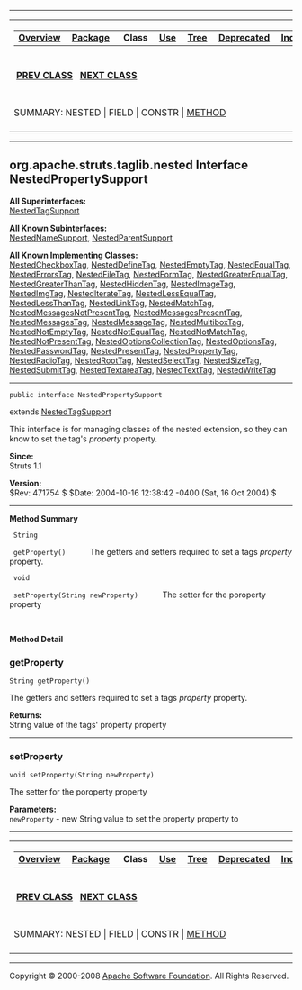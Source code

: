 ------------------------------------------------------------------------

<span id="navbar_top"></span> [](#skip-navbar_top "Skip navigation links")

<table>
<colgroup>
<col width="50%" />
<col width="50%" />
</colgroup>
<tbody>
<tr class="odd">
<td align="left"><span id="navbar_top_firstrow"></span>
<table>
<tbody>
<tr class="odd">
<td align="left"><a href="../../../../../overview-summary.html.md"><strong>Overview</strong></a> </td>
<td align="left"><a href="package-summary.html.md"><strong>Package</strong></a> </td>
<td align="left"> <strong>Class</strong> </td>
<td align="left"><a href="class-use/NestedPropertySupport.html.md"><strong>Use</strong></a> </td>
<td align="left"><a href="package-tree.html.md"><strong>Tree</strong></a> </td>
<td align="left"><a href="../../../../../deprecated-list.html.md"><strong>Deprecated</strong></a> </td>
<td align="left"><a href="../../../../../index-all.html.md"><strong>Index</strong></a> </td>
<td align="left"><a href="../../../../../help-doc.html.md"><strong>Help</strong></a> </td>
</tr>
</tbody>
</table></td>
<td align="left"></td>
</tr>
<tr class="even">
<td align="left"> <a href="../../../../../org/apache/struts/taglib/nested/NestedPropertyHelper.html.md" title="class in org.apache.struts.taglib.nested"><strong>PREV CLASS</strong></a>   <a href="../../../../../org/apache/struts/taglib/nested/NestedPropertyTag.html" title="class in org.apache.struts.taglib.nested"><strong>NEXT CLASS</strong></a></td>
<td align="left"><a href="../../../../../index.html.md?org/apache/struts/taglib/nested/NestedPropertySupport.html"><strong>FRAMES</strong></a>    <a href="NestedPropertySupport.html"><strong>NO FRAMES</strong></a>    
<a href="../../../../../allclasses-noframe.html.md"><strong>All Classes</strong></a></td>
</tr>
<tr class="odd">
<td align="left">SUMMARY: NESTED | FIELD | CONSTR | <a href="#method_summary">METHOD</a></td>
<td align="left">DETAIL: FIELD | CONSTR | <a href="#method_detail">METHOD</a></td>
</tr>
</tbody>
</table>

<span id="skip-navbar_top"></span>

------------------------------------------------------------------------

org.apache.struts.taglib.nested
 Interface NestedPropertySupport
--------------------------------

**All Superinterfaces:**  
[NestedTagSupport](../../../../../org/apache/struts/taglib/nested/NestedTagSupport.html.md "interface in org.apache.struts.taglib.nested")

<!-- -->

**All Known Subinterfaces:**  
[NestedNameSupport](../../../../../org/apache/struts/taglib/nested/NestedNameSupport.html.md "interface in org.apache.struts.taglib.nested"), [NestedParentSupport](../../../../../org/apache/struts/taglib/nested/NestedParentSupport.html "interface in org.apache.struts.taglib.nested")

<!-- -->

**All Known Implementing Classes:**  
[NestedCheckboxTag](../../../../../org/apache/struts/taglib/nested.html.md/NestedCheckboxTag.html "class in org.apache.struts.taglib.nested.html"), [NestedDefineTag](../../../../../org/apache/struts/taglib/nested/bean/NestedDefineTag.html "class in org.apache.struts.taglib.nested.bean"), [NestedEmptyTag](../../../../../org/apache/struts/taglib/nested/logic/NestedEmptyTag.html "class in org.apache.struts.taglib.nested.logic"), [NestedEqualTag](../../../../../org/apache/struts/taglib/nested/logic/NestedEqualTag.html "class in org.apache.struts.taglib.nested.logic"), [NestedErrorsTag](../../../../../org/apache/struts/taglib/nested/html/NestedErrorsTag.html "class in org.apache.struts.taglib.nested.html"), [NestedFileTag](../../../../../org/apache/struts/taglib/nested/html/NestedFileTag.html "class in org.apache.struts.taglib.nested.html"), [NestedFormTag](../../../../../org/apache/struts/taglib/nested/html/NestedFormTag.html "class in org.apache.struts.taglib.nested.html"), [NestedGreaterEqualTag](../../../../../org/apache/struts/taglib/nested/logic/NestedGreaterEqualTag.html "class in org.apache.struts.taglib.nested.logic"), [NestedGreaterThanTag](../../../../../org/apache/struts/taglib/nested/logic/NestedGreaterThanTag.html "class in org.apache.struts.taglib.nested.logic"), [NestedHiddenTag](../../../../../org/apache/struts/taglib/nested/html/NestedHiddenTag.html "class in org.apache.struts.taglib.nested.html"), [NestedImageTag](../../../../../org/apache/struts/taglib/nested/html/NestedImageTag.html "class in org.apache.struts.taglib.nested.html"), [NestedImgTag](../../../../../org/apache/struts/taglib/nested/html/NestedImgTag.html "class in org.apache.struts.taglib.nested.html"), [NestedIterateTag](../../../../../org/apache/struts/taglib/nested/logic/NestedIterateTag.html "class in org.apache.struts.taglib.nested.logic"), [NestedLessEqualTag](../../../../../org/apache/struts/taglib/nested/logic/NestedLessEqualTag.html "class in org.apache.struts.taglib.nested.logic"), [NestedLessThanTag](../../../../../org/apache/struts/taglib/nested/logic/NestedLessThanTag.html "class in org.apache.struts.taglib.nested.logic"), [NestedLinkTag](../../../../../org/apache/struts/taglib/nested/html/NestedLinkTag.html "class in org.apache.struts.taglib.nested.html"), [NestedMatchTag](../../../../../org/apache/struts/taglib/nested/logic/NestedMatchTag.html "class in org.apache.struts.taglib.nested.logic"), [NestedMessagesNotPresentTag](../../../../../org/apache/struts/taglib/nested/logic/NestedMessagesNotPresentTag.html "class in org.apache.struts.taglib.nested.logic"), [NestedMessagesPresentTag](../../../../../org/apache/struts/taglib/nested/logic/NestedMessagesPresentTag.html "class in org.apache.struts.taglib.nested.logic"), [NestedMessagesTag](../../../../../org/apache/struts/taglib/nested/html/NestedMessagesTag.html "class in org.apache.struts.taglib.nested.html"), [NestedMessageTag](../../../../../org/apache/struts/taglib/nested/bean/NestedMessageTag.html "class in org.apache.struts.taglib.nested.bean"), [NestedMultiboxTag](../../../../../org/apache/struts/taglib/nested/html/NestedMultiboxTag.html "class in org.apache.struts.taglib.nested.html"), [NestedNotEmptyTag](../../../../../org/apache/struts/taglib/nested/logic/NestedNotEmptyTag.html "class in org.apache.struts.taglib.nested.logic"), [NestedNotEqualTag](../../../../../org/apache/struts/taglib/nested/logic/NestedNotEqualTag.html "class in org.apache.struts.taglib.nested.logic"), [NestedNotMatchTag](../../../../../org/apache/struts/taglib/nested/logic/NestedNotMatchTag.html "class in org.apache.struts.taglib.nested.logic"), [NestedNotPresentTag](../../../../../org/apache/struts/taglib/nested/logic/NestedNotPresentTag.html "class in org.apache.struts.taglib.nested.logic"), [NestedOptionsCollectionTag](../../../../../org/apache/struts/taglib/nested/html/NestedOptionsCollectionTag.html "class in org.apache.struts.taglib.nested.html"), [NestedOptionsTag](../../../../../org/apache/struts/taglib/nested/html/NestedOptionsTag.html "class in org.apache.struts.taglib.nested.html"), [NestedPasswordTag](../../../../../org/apache/struts/taglib/nested/html/NestedPasswordTag.html "class in org.apache.struts.taglib.nested.html"), [NestedPresentTag](../../../../../org/apache/struts/taglib/nested/logic/NestedPresentTag.html "class in org.apache.struts.taglib.nested.logic"), [NestedPropertyTag](../../../../../org/apache/struts/taglib/nested/NestedPropertyTag.html "class in org.apache.struts.taglib.nested"), [NestedRadioTag](../../../../../org/apache/struts/taglib/nested/html/NestedRadioTag.html "class in org.apache.struts.taglib.nested.html"), [NestedRootTag](../../../../../org/apache/struts/taglib/nested/NestedRootTag.html "class in org.apache.struts.taglib.nested"), [NestedSelectTag](../../../../../org/apache/struts/taglib/nested/html/NestedSelectTag.html "class in org.apache.struts.taglib.nested.html"), [NestedSizeTag](../../../../../org/apache/struts/taglib/nested/bean/NestedSizeTag.html "class in org.apache.struts.taglib.nested.bean"), [NestedSubmitTag](../../../../../org/apache/struts/taglib/nested/html/NestedSubmitTag.html "class in org.apache.struts.taglib.nested.html"), [NestedTextareaTag](../../../../../org/apache/struts/taglib/nested/html/NestedTextareaTag.html "class in org.apache.struts.taglib.nested.html"), [NestedTextTag](../../../../../org/apache/struts/taglib/nested/html/NestedTextTag.html "class in org.apache.struts.taglib.nested.html"), [NestedWriteTag](../../../../../org/apache/struts/taglib/nested/bean/NestedWriteTag.html "class in org.apache.struts.taglib.nested.bean")

------------------------------------------------------------------------

    public interface NestedPropertySupport

extends [NestedTagSupport](../../../../../org/apache/struts/taglib/nested/NestedTagSupport.html.md "interface in org.apache.struts.taglib.nested")

This interface is for managing classes of the nested extension, so they can know to set the tag's *property* property.

**Since:**  
Struts 1.1

**Version:**  
$Rev: 471754 $ $Date: 2004-10-16 12:38:42 -0400 (Sat, 16 Oct 2004) $

------------------------------------------------------------------------

<span id="method_summary"></span>

**Method Summary**

` String`

` getProperty()`
           The getters and setters required to set a tags *property* property.

` void`

` setProperty(String newProperty)`
           The setter for the poroperty property

 

<span id="method_detail"></span>

**Method Detail**

### getProperty

    String getProperty()

The getters and setters required to set a tags *property* property.

**Returns:**  
String value of the tags' property property

------------------------------------------------------------------------

### setProperty

    void setProperty(String newProperty)

The setter for the poroperty property

**Parameters:**  
`newProperty` - new String value to set the property property to

------------------------------------------------------------------------

<span id="navbar_bottom"></span> [](#skip-navbar_bottom "Skip navigation links")

<table>
<colgroup>
<col width="50%" />
<col width="50%" />
</colgroup>
<tbody>
<tr class="odd">
<td align="left"><span id="navbar_bottom_firstrow"></span>
<table>
<tbody>
<tr class="odd">
<td align="left"><a href="../../../../../overview-summary.html.md"><strong>Overview</strong></a> </td>
<td align="left"><a href="package-summary.html.md"><strong>Package</strong></a> </td>
<td align="left"> <strong>Class</strong> </td>
<td align="left"><a href="class-use/NestedPropertySupport.html.md"><strong>Use</strong></a> </td>
<td align="left"><a href="package-tree.html.md"><strong>Tree</strong></a> </td>
<td align="left"><a href="../../../../../deprecated-list.html.md"><strong>Deprecated</strong></a> </td>
<td align="left"><a href="../../../../../index-all.html.md"><strong>Index</strong></a> </td>
<td align="left"><a href="../../../../../help-doc.html.md"><strong>Help</strong></a> </td>
</tr>
</tbody>
</table></td>
<td align="left"></td>
</tr>
<tr class="even">
<td align="left"> <a href="../../../../../org/apache/struts/taglib/nested/NestedPropertyHelper.html.md" title="class in org.apache.struts.taglib.nested"><strong>PREV CLASS</strong></a>   <a href="../../../../../org/apache/struts/taglib/nested/NestedPropertyTag.html" title="class in org.apache.struts.taglib.nested"><strong>NEXT CLASS</strong></a></td>
<td align="left"><a href="../../../../../index.html.md?org/apache/struts/taglib/nested/NestedPropertySupport.html"><strong>FRAMES</strong></a>    <a href="NestedPropertySupport.html"><strong>NO FRAMES</strong></a>    
<a href="../../../../../allclasses-noframe.html.md"><strong>All Classes</strong></a></td>
</tr>
<tr class="odd">
<td align="left">SUMMARY: NESTED | FIELD | CONSTR | <a href="#method_summary">METHOD</a></td>
<td align="left">DETAIL: FIELD | CONSTR | <a href="#method_detail">METHOD</a></td>
</tr>
</tbody>
</table>

<span id="skip-navbar_bottom"></span>

------------------------------------------------------------------------

Copyright © 2000-2008 [Apache Software Foundation](http://www.apache.org/). All Rights Reserved.
